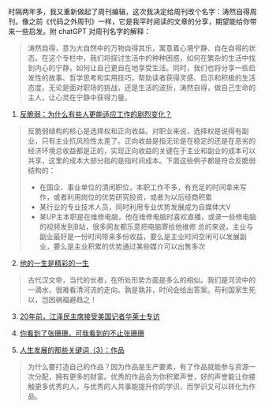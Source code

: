 时隔两年多，我又重新做起了周刊编辑，这次我决定给周刊改个名字：涛然自得周刊。像之前《代码之外周刊》一样，它是我平时阅读的文章的分享，期望能给你带来一些启发。附 chatGPT 对周刊名字的解释：

> 涛然自得，意为大自然中的万物自得其乐，寓意着心境宁静、自在自得的状态。在这个专栏中，我们将探讨生活中的种种困惑，如何在繁杂的生活中找到内心的宁静，如何让自己更自在地享受生活。同时，我们也将分享一些启发性的故事、哲学思考和实用技巧，帮助读者获得灵感、启示和积极的生活态度。无论是面对职场的挑战，还是生活的波折，涛然自得，做自己生命的主人，让心灵在宁静中获得力量。


1. [反脆弱：为什么有些人更能适应工作的剧烈变化？](https://mp.weixin.qq.com/s/IEUj4ovdbaysg0rbMQfDZg)

> 反脆弱结构的核心是选择权和正向收益。对职业来说，选择权是说得有副业，只有主业抗风险性太差了。正向收益是指无论是在稳定的还是在恶劣的经济环境总收益都是正的，实现正向收益的关键在于主业和副业的成本可以共享，这里的成本大部分指的是指时间成本。下面这些例子都是符合反脆弱结构的：
> - 在国企、事业单位的清闲职位，本职工作不多，有充足的时间拿来写作，或者利用岗位的优势研究投资，或者为以后经商积累
> - 某行业的专业技术人员，同时利用专业优势发展成为自媒体大V
> - 某UP主本职是在维修电脑，他在维修电脑时喜欢直播，或录一些修电脑的视频发到B站，很多网友都乐意把电脑寄给他维修
> 总的来说，主业与副业最好是一份时间带来多份收益，要么是主业时间空闲可以发展副业，要么是主业积累的优势通过某些媒介可以出售多次


2. [他的一生是精彩的一生](https://posts.careerengine.us/p/638868b54c0e0531581b480a)
> 古代汉文帝，当代的长者，在所处形势方面是多么的相似。我们是河流中的一滴水，很难看清河流的走向。孰是孰非，时间会给出答案。苟利国家生死以，岂因祸福避趋之！


3. [20年前，江泽民主席接受美国记者华莱士专访](https://mp.weixin.qq.com/s/5d07MlxtlIkVRua_welPxA)


4. [你看到了张珊珊，可我看到的不止张珊珊](https://mp.weixin.qq.com/s/gdvTi_jRUU60Bv8bREkzPw)

5. [人生发展的那些关键词（3）：作品](https://mp.weixin.qq.com/s/x0ek9EH8QYD4HMSjGJZW2g)
>为什么要打造自己的作品？因为作品是生产要素，有了作品就能参与资源一次分配，拥有更多的财富。优秀的作品会为你积累声誉，好的声誉能让你接触更多优秀的人，与优秀的人共事能提升你的学识，而学识又可以转化为作品。